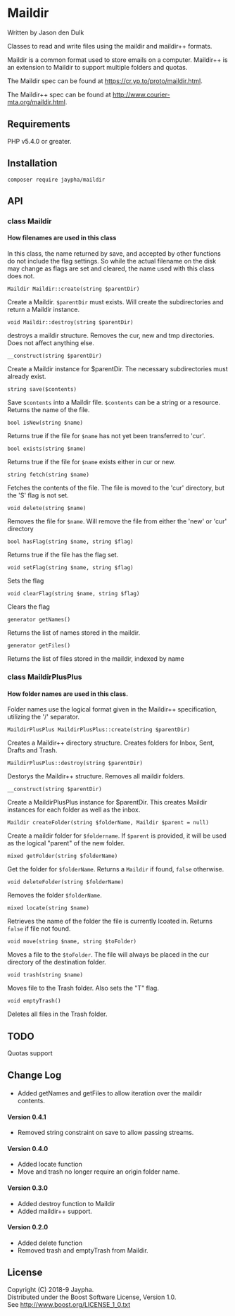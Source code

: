 # Maildir

Written by Jason den Dulk

Classes to read and write files using the maildir and maildir++ formats.

Maildir is a common format used to store emails on a computer. Maildir++ is an
extension to Maildir to support multiple folders and quotas.

The Maildir spec can be found at https://cr.yp.to/proto/maildir.html.

The Maildir++ spec can be found at  http://www.courier-mta.org/maildir.html.

## Requirements

PHP v5.4.0 or greater.

## Installation

```
composer require jaypha/maildir
```

## API

### class Maildir

#### How filenames are used in this class

In this class, the name returned by save, and accepted by other functions
do not include the flag settings. So while the actual filename on the disk may
change as flags are set and cleared, the name used with this class does not.

`Maildir Maildir::create(string $parentDir)`

Create a Maildir. `$parentDir` must exists. Will create the subdirectories and
return a Maildir instance.

`void Maildir::destroy(string $parentDir)`

destroys a maildir structure. Removes the cur, new and tmp directories. Does not
affect anything else.

`__construct(string $parentDir)`

Create a Maildir instance for $parentDir. The necessary subdirectories must
already exist.

`string save($contents)`

Save `$contents` into a Maildir file. `$contents` can be a string or a resource. Returns the name of the file.

`bool isNew(string $name)`

Returns true if the file for `$name` has not yet been transferred to 'cur'.

`bool exists(string $name)`

Returns true if the file for `$name` exists either in cur or new.

`string fetch(string $name)`

Fetches the contents of the file. The file is moved to the 'cur' directory, but
the 'S' flag is not set.

`void delete(string $name)`

Removes the file for `$name`. Will remove the file from either the 'new' or 'cur'
directory

`bool hasFlag(string $name, string $flag)`

Returns true if the file has the flag set.

`void setFlag(string $name, string $flag)`

Sets the flag

`void clearFlag(string $name, string $flag)`

Clears the flag

`generator getNames()`

Returns the list of names stored in the maildir.

`generator getFiles()`

Returns the list of files stored in the maildir, indexed by name

### class MaildirPlusPlus

#### How folder names are used in this class.

Folder names use the logical format given in the Maildir++ specification,
utilizing the '/' separator.

`MaildirPlusPlus MaildirPlusPlus::create(string $parentDir)`

Creates a Maildir++ directory structure. Creates folders for Inbox, Sent, Drafts
and Trash.

`MaildirPlusPlus::destroy(string $parentDir)`

Destorys the Maildir++ structure. Removes all maildir folders.

`__construct(string $parentDir)`

Create a MaildirPlusPlus instance for $parentDir. This creates Maildir instances
for each folder as well as the inbox.

`Maildir createFolder(string $folderName, Maildir $parent = null)`

Create a maildir folder for `$foldername`. If `$parent` is provided, it will be used
as the logical "parent" of the new folder.

`mixed getFolder(string $folderName)`

Get the folder for `$folderName`. Returns a `Maildir` if found, `false` otherwise.

`void deleteFolder(string $folderName)`

Removes the folder `$folderName`.

`mixed locate(string $name)`

Retrieves the name of the folder the file is currently lcoated in. Returns `false`
if file not found.

`void move(string $name, string $toFolder)`

Moves a file to the `$toFolder`. The file will always be placed
in the cur directory of the destination folder.

`void trash(string $name)`

Moves file to the Trash folder. Also sets the "T" flag.

`void emptyTrash()`

Deletes all files in the Trash folder.

## TODO

Quotas support

## Change Log

####

- Added getNames and getFiles to allow iteration over the maildir contents.

#### Version 0.4.1

- Removed string constraint on save to allow passing streams.

#### Version 0.4.0

- Added locate function
- Move and trash no longer require an origin folder name.

#### Version 0.3.0

- Added destroy function to Maildir
- Added maildir++ support.

#### Version 0.2.0

- Added delete function
- Removed trash and emptyTrash from Maildir.

## License

Copyright (C) 2018-9 Jaypha.  
Distributed under the Boost Software License, Version 1.0.  
See http://www.boost.org/LICENSE_1_0.txt

